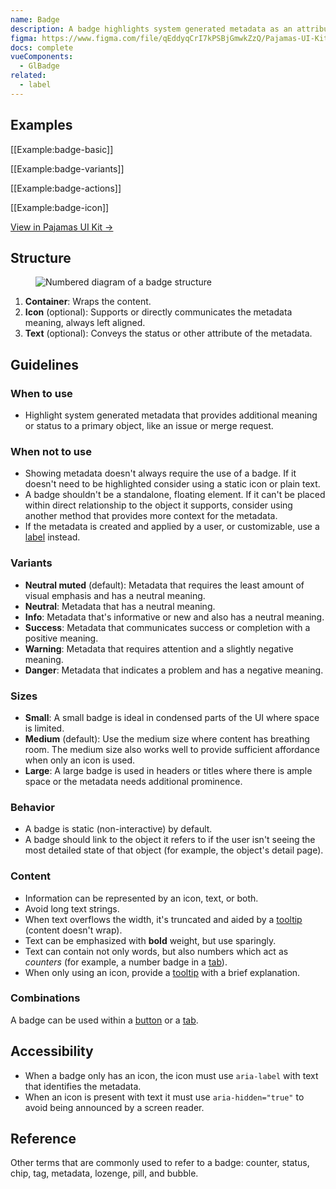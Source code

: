 ```yaml
---
name: Badge
description: A badge highlights system generated metadata as an attribute of a larger object. 
figma: https://www.figma.com/file/qEddyqCrI7kPSBjGmwkZzQ/Pajamas-UI-Kit?node-id=425%3A3
docs: complete
vueComponents:
  - GlBadge
related:
  - label
---
```


## Examples

[[Example:badge-basic]]

[[Example:badge-variants]]

[[Example:badge-actions]]

[[Example:badge-icon]]

[View in Pajamas UI Kit →](https://www.figma.com/file/qEddyqCrI7kPSBjGmwkZzQ/Globals-beta?node-id=1659%3A119)

## Structure

<figure class="figure" role="figure" aria-label="Badge structure">
  <img class="figure-img" src="/img/badge-structure.svg" alt="Numbered diagram of a badge structure" role="img" />
</figure>

1. **Container**: Wraps the content.
1. **Icon** (optional): Supports or directly communicates the metadata meaning, always left aligned.
1. **Text** (optional): Conveys the status or other attribute of the metadata.

## Guidelines

### When to use

- Highlight system generated metadata that provides additional meaning or status to a primary object, like an issue or merge request.

### When not to use

- Showing metadata doesn't always require the use of a badge. If it doesn't need to be highlighted consider using a static icon or plain text.
- A badge shouldn't be a standalone, floating element. If it can't be placed within direct relationship to the object it supports, consider using another method that provides more context for the metadata.
- If the metadata is created and applied by a user, or customizable, use a [label](/components/label) instead.

### Variants

- **Neutral muted** (default): Metadata that requires the least amount of visual emphasis and has a neutral meaning.
- **Neutral**: Metadata that has a neutral meaning.
- **Info**: Metadata that's informative or new and also has a neutral meaning.
- **Success**: Metadata that communicates success or completion with a positive meaning.
- **Warning**: Metadata that requires attention and a slightly negative meaning.
- **Danger**: Metadata that indicates a problem and has a negative meaning.

### Sizes

- **Small**: A small badge is ideal in condensed parts of the UI where space is limited.
- **Medium** (default): Use the medium size where content has breathing room. The medium size also works well to provide sufficient affordance when only an icon is used.
- **Large**: A large badge is used in headers or titles where there is ample space or the metadata needs additional prominence.

### Behavior

- A badge is static (non-interactive) by default.
- A badge should link to the object it refers to if the user isn't seeing the most detailed state of that object (for example, the object's detail page).

### Content

- Information can be represented by an icon, text, or both.
- Avoid long text strings.
- When text overflows the width, it's truncated and aided by a [tooltip](/components/tooltip) (content doesn't wrap).
- Text can be emphasized with **bold** weight, but use sparingly.
- Text can contain not only words, but also numbers which act as _counters_ (for example, a number badge in a [tab](/components/tabs)).
- When only using an icon, provide a [tooltip](/components/tooltip) with a brief explanation.

### Combinations

A badge can be used within a [button](/components/button) or a [tab](/components/tabs).

## Accessibility

- When a badge only has an icon, the icon must use `aria-label` with text that identifies the metadata.
- When an icon is present with text it must use `aria-hidden="true"` to avoid being announced by a screen reader.

## Reference

Other terms that are commonly used to refer to a badge: counter, status, chip, tag, metadata, lozenge, pill, and bubble.
